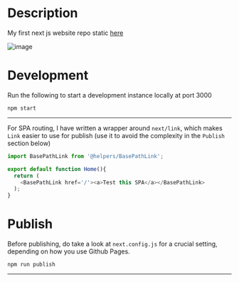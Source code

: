 # Description

My first next js website repo static [here](Githubb.com/matheusfrancisco/matheusfrancisco.github.io)

![image](/home.jpeg)


# Development

Run the following to start a development instance locally at port 3000
```
npm start
```


----

For SPA routing, I have written a wrapper around `next/link`, which makes `Link` easier to use for publish (use it to avoid the complexity in the `Publish` section below)

```javascript
import BasePathLink from '@helpers/BasePathLink';

export default function Home(){
  return (
    <BasePathLink href='/'><a>Test this SPA</a></BasePathLink>
  );
}
```

# Publish
Before publishing, do take a look at `next.config.js` for a crucial setting, depending on how you use Github Pages. 


```
npm run publish
```


----

